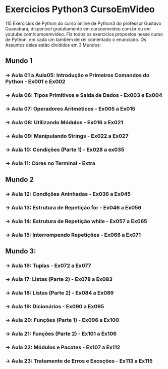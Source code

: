 # Exercicios Python3 CursoEmVideo
 115 Exercícios de Python do curso online de Python3 do professor Gustavo Guanabara, disponivel gratuitamente em cursoemvideo.com.br ou em youtube.com/cursoemvideo. Fiz todos os exercícios propostos nesse curso de Python, em  cada um também deixei comentado o enunciado. 
 Os Assuntos deles estão divididos em 3 Mundos: 
 <h2>Mundo 1
  <h3>-> Aula 01 a Aula05: Introdução e Primeiros Comandos do Python - Ex001 e Ex002 
  <h3>-> Aula 06: Tipos Primitivos e Saída de Dados - Ex003 e Ex004 
  <h3>-> Aula 07: Operadores Aritméticos - Ex005 a Ex015 
  <h3>-> Aula 08: Utilizando Módulos - Ex016 a Ex021
  <h3>-> Aula 09: Manipulando Strings - Ex022 a Ex027 
  <h3>-> Aula 10: Condições (Parte 1) - Ex028 a ex035 
  <h3>-> Aula 11: Cores no Terminal - Extra 
 <h2>Mundo 2 
  <h3>-> Aula 12: Condições Aninhadas - Ex036 a Ex045 
  <h3>-> Aula 13: Estrutura de Repetição for - Ex046 a Ex056 
  <h3>-> Aula 14: Estrutura de Repetição while - Ex057 a Ex065
  <h3>-> Aula 15: Interrompendo Repetições - Ex066 a Ex071 
  <h2>Mundo 3: 
  <h3>-> Aula 16: Tuplas - Ex072 a Ex077 
  <h3>-> Aula 17: Listas (Parte 2) - Ex078 a Ex083 
  <h3>-> Aula 18: Listas (Parte 2) - Ex084 a Ex089 
  <h3>-> Aula 19: Dicionários - Ex090 a Ex095 
  <h3>-> Aula 20: Funções (Parte 1) - Ex096 a Ex100 
  <h3>-> Aula 21: Funções (Parte 2) - Ex101 a Ex106 
  <h3>-> Aula 22: Módulos e Pacotes - Ex107 a Ex112 
  <h3>-> Aula 23: Tratamento de Erros e Exceções - Ex113 a Ex115 
  
